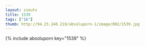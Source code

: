```yaml
--- 
layout: sieutv
title: 1539
tags: ["1k"]
thumb: http://94.23.248.219/absoluporn-1/image/002/1539.jpg
---
```

{% include absoluporn key="1539" %} 

